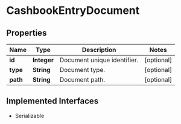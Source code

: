 

# CashbookEntryDocument


## Properties

Name | Type | Description | Notes
------------ | ------------- | ------------- | -------------
**id** | **Integer** | Document unique identifier. |  [optional]
**type** | **String** | Document type. |  [optional]
**path** | **String** | Document path. |  [optional]


## Implemented Interfaces

* Serializable


